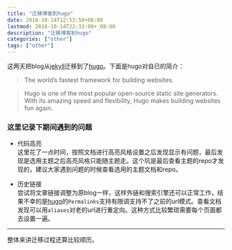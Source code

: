 ```yaml
---
title: "迁移博客到hugo"
date: 2018-10-14T12:53:58+08:00
lastmod: 2018-10-14T22:33:00+_08:00
description: "迁移博客到hugo"
categories: ["other"]
tags: ["other"]
---
```


这两天把blog从[jekyll](https://jekyllrb.com/)迁移到了[hugo](https://gohugo.io/)。下面是hugo对自已的简介：

> The world’s fastest framework for building websites.

> Hugo is one of the most popular open-source static site generators. With its amazing speed and flexibility, Hugo makes building websites fun again.

### 这里记录下期间遇到的问题

- 代码高亮  
这里花了一点时间，按照文档进行高亮风格设置之后发现显示有问题，最后发现是选用主题之后高亮风格只能随主题走。这个坑是最后查看主题的repo才发现的，建议大家遇到问题的时候查看选用的主题文档和repo。

- 历史链接  
尝试将文章链接调整为原blog一样，这样外链和搜索引擎还可以正常工作，结果不幸的是[hugo](https://gohugo.com/)的`Permalinks`支持有限调支持不了之前的url模式。查看文档发现可以用`aliases`对老的url进行重定向。这种方式比较繁琐需要每个页面都去设置一遍。

---
整体来讲迁移过程还算比较顺历。
